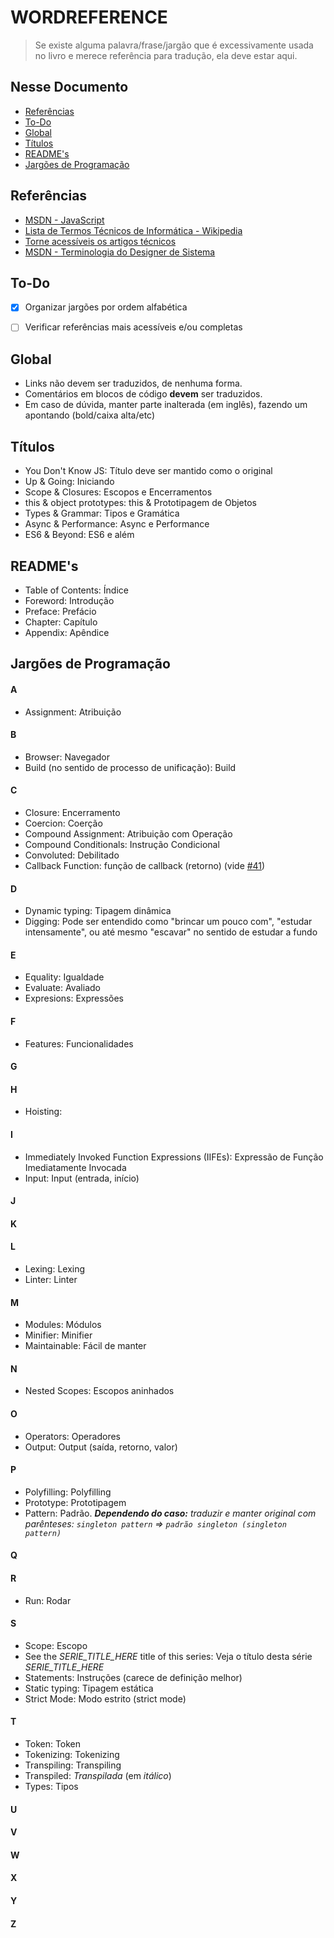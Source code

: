 # WORDREFERENCE

> Se existe alguma palavra/frase/jargão que é excessivamente usada no livro e merece referência para tradução, ela deve estar aqui.


## Nesse Documento

* [Referências](#referencias)
* [To-Do](#to-do)
* [Global](#global)
* [Títulos](#titulos)
* [README's](#readmes)
* [Jargões de Programação](#jargoes-de-programacao)


## Referências

* [MSDN - JavaScript](https://msdn.microsoft.com/pt-br/library/d1et7k7c(v=vs.94).aspx)
* [Lista de Termos Técnicos de Informática - Wikipedia](https://pt.wikipedia.org/wiki/Ajuda:Guia_de_tradu%C3%A7%C3%A3o/Lista_de_termos_t%C3%A9cnicos_de_inform%C3%A1tica)
* [Torne acessíveis os artigos técnicos](https://pt.wikipedia.org/wiki/Wikip%C3%A9dia:Torne_acess%C3%ADveis_os_artigos_t%C3%A9cnicos)
* [MSDN - Terminologia do Designer de Sistema](https://msdn.microsoft.com/pt-br/library/ms246209(v=vs.90).aspx)


## To-Do

- [x] Organizar jargões por ordem alfabética
- [ ] Verificar referências mais acessíveis e/ou completas


## Global

* Links não devem ser traduzidos, de nenhuma forma.
* Comentários em blocos de código **devem** ser traduzidos.
* Em caso de dúvida, manter parte inalterada (em inglês), fazendo um apontando (bold/caixa alta/etc)


## Títulos

* You Don't Know JS: Título deve ser mantido como o original
* Up & Going: Iniciando
* Scope & Closures: Escopos e Encerramentos
* this & object prototypes: this & Prototipagem de Objetos
* Types & Grammar: Tipos e Gramática
* Async & Performance: Async e Performance
* ES6 & Beyond: ES6 e além


## README's

* Table of Contents: Índice
* Foreword: Introdução
* Preface: Prefácio
* Chapter: Capítulo
* Appendix: Apêndice


## Jargões de Programação

#### A

* Assignment: Atribuição


#### B

* Browser: Navegador
* Build (no sentido de processo de unificação): Build


#### C

* Closure: Encerramento
* Coercion: Coerção
* Compound Assignment: Atribuição com Operação
* Compound Conditionals: Instrução Condicional
* Convoluted: Debilitado
* Callback Function: função de callback (retorno) (vide [#41](https://github.com/cezaraugusto/You-Dont-Know-JS/issues/41#issuecomment-222241545))


#### D

* Dynamic typing: Tipagem dinâmica
* Digging: Pode ser entendido como "brincar um pouco com", "estudar intensamente", ou até mesmo "escavar" no sentido de estudar a fundo


#### E

* Equality: Igualdade
* Evaluate: Avaliado
* Expresions: Expressões


#### F

* Features: Funcionalidades


#### G


#### H

* Hoisting:


#### I

* Immediately Invoked Function Expressions (IIFEs): Expressão de Função Imediatamente Invocada
* Input: Input (entrada, início)


#### J


#### K


#### L

* Lexing: Lexing
* Linter: Linter


#### M

* Modules: Módulos
* Minifier: Minifier
* Maintainable: Fácil de manter


#### N

* Nested Scopes: Escopos aninhados


#### O

* Operators: Operadores
* Output: Output (saída, retorno, valor)


#### P

* Polyfilling: Polyfilling
* Prototype: Prototipagem
* Pattern: Padrão. _**Dependendo do caso:**_ _traduzir e manter original com parênteses: `singleton pattern` => `padrão singleton (singleton pattern)`_


#### Q


#### R

* Run: Rodar


#### S

* Scope: Escopo
* See the *SERIE_TITLE_HERE* title of this series: Veja o título desta série *SERIE_TITLE_HERE*
* Statements: Instruções (carece de definição melhor)
* Static typing: Tipagem estática
* Strict Mode: Modo estrito (strict mode)


#### T

* Token: Token
* Tokenizing: Tokenizing
* Transpiling: Transpiling
* Transpiled: *Transpilada* (em *itálico*)
* Types: Tipos


#### U


#### V


#### W


#### X


#### Y


#### Z
